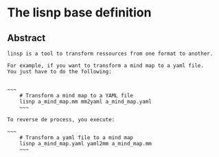 # The lisnp base definition
    
## Abstract
    linsp is a tool to transform ressources from one format to another.
        
    For example, if you want to transform a mind map to a yaml file.
    You just have to do the following:
        
    
    ~~~
        # Transform a mind map to a YAML file
        lisnp a_mind_map.mm mm2yaml a_mind_map.yaml
        ~~~
        
    To reverse de process, you execute:
        
    ~~~
        # Transform a yaml file to a mind map
        lisnp a_mind_map.yaml yaml2mm a_mind_map.mm
        ~~~
        
